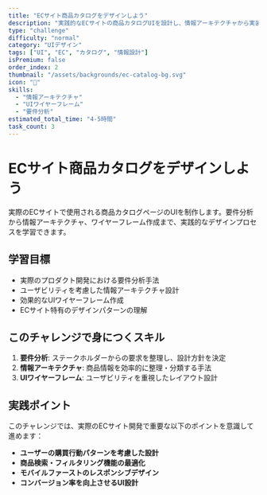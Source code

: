 ```yaml
---
title: "ECサイト商品カタログをデザインしよう"
description: "実践的なECサイトの商品カタログUIを設計し、情報アーキテクチャから実装まで学習します"
type: "challenge"
difficulty: "normal"
category: "UIデザイン"
tags: ["UI", "EC", "カタログ", "情報設計"]
isPremium: false
order_index: 2
thumbnail: "/assets/backgrounds/ec-catalog-bg.svg"
icon: "🛒"
skills:
  - "情報アーキテクチャ"
  - "UIワイヤーフレーム"
  - "要件分析"
estimated_total_time: "4-5時間"
task_count: 3
---
```


# ECサイト商品カタログをデザインしよう

実際のECサイトで使用される商品カタログページのUIを制作します。要件分析から情報アーキテクチャ、ワイヤーフレーム作成まで、実践的なデザインプロセスを学習できます。

## 学習目標

- 実際のプロダクト開発における要件分析手法
- ユーザビリティを考慮した情報アーキテクチャ設計
- 効果的なUIワイヤーフレーム作成
- ECサイト特有のデザインパターンの理解

## このチャレンジで身につくスキル

1. **要件分析**: ステークホルダーからの要求を整理し、設計方針を決定
2. **情報アーキテクチャ**: 商品情報を効率的に整理・分類する手法
3. **UIワイヤーフレーム**: ユーザビリティを重視したレイアウト設計

## 実践ポイント

このチャレンジでは、実際のECサイト開発で重要な以下のポイントを意識して進めます：

- **ユーザーの購買行動パターンを考慮した設計**
- **商品検索・フィルタリング機能の最適化**
- **モバイルファーストのレスポンシブデザイン**
- **コンバージョン率を向上させるUI設計**